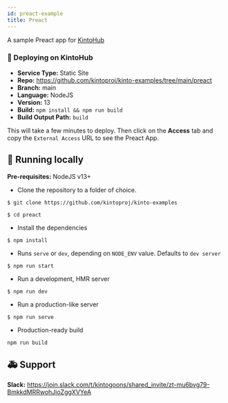 ```yaml
---
id: preact-example
title: Preact
---
```


A sample Preact app for [KintoHub](https://kintohub.com)

### :rocket: Deploying on KintoHub

- **Service Type:** Static Site
- **Repo:** https://github.com/kintoproj/kinto-examples/tree/main/preact
- **Branch:** main
- **Language:** NodeJS
- **Version:** 13
- **Build:** `npm install && npm run build`
- **Build Output Path:** `build`

This will take a few minutes to deploy. Then click on the **Access** tab and copy the `External Access` URL to see the Preact App.

## :hammer: Running locally

**Pre-requisites:** NodeJS v13+

- Clone the repository to a folder of choice.

```
$ git clone https://github.com/kintoproj/kinto-examples

$ cd preact
```

- Install the dependencies

```
$ npm install
```

- Runs `serve` or `dev`, depending on `NODE_ENV` value. Defaults to `dev server`

```
$ npm run start
```

- Run a development, HMR server

```
$ npm run dev
```

- Run a production-like server

```
$ npm run serve
```

- Production-ready build

```
npm run build
```

## :ambulance: Support

**Slack:** https://join.slack.com/t/kintogoons/shared_invite/zt-mu6bvg79-BmkkdMRRwohJioZggXVYeA
